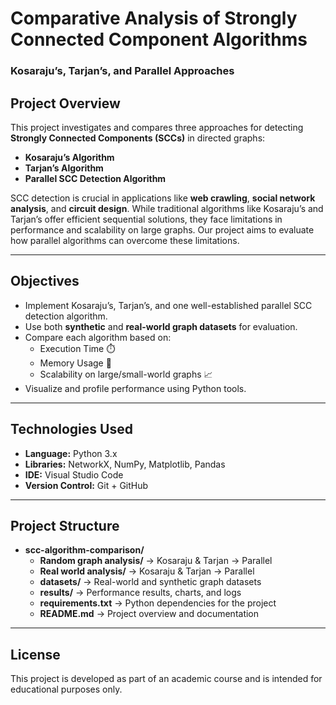 # Comparative Analysis of Strongly Connected Component Algorithms  
### Kosaraju’s, Tarjan’s, and Parallel Approaches  

## Project Overview

This project investigates and compares three approaches for detecting **Strongly Connected Components (SCCs)** in directed graphs:

- **Kosaraju’s Algorithm**
- **Tarjan’s Algorithm**
- **Parallel SCC Detection Algorithm**

SCC detection is crucial in applications like **web crawling**, **social network analysis**, and **circuit design**. While traditional algorithms like Kosaraju’s and Tarjan’s offer efficient sequential solutions, they face limitations in performance and scalability on large graphs. Our project aims to evaluate how parallel algorithms can overcome these limitations.

---

## Objectives

- Implement Kosaraju’s, Tarjan’s, and one well-established parallel SCC detection algorithm.
- Use both **synthetic** and **real-world graph datasets** for evaluation.
- Compare each algorithm based on:
  - Execution Time ⏱️
  - Memory Usage 💾
  - Scalability on large/small-world graphs 📈
- Visualize and profile performance using Python tools.

---

## Technologies Used

- **Language:** Python 3.x
- **Libraries:** NetworkX, NumPy, Matplotlib, Pandas
- **IDE:** Visual Studio Code
- **Version Control:** Git + GitHub

---

## Project Structure

- **scc-algorithm-comparison/**
  -  **Random graph analysis/** → Kosaraju & Tarjan
                                → Parallel
  -  **Real world analysis/** → Kosaraju & Tarjan
                              → Parallel
  -  **datasets/** → Real-world and synthetic graph datasets
  -  **results/** → Performance results, charts, and logs
  -  **requirements.txt** → Python dependencies for the project
  -  **README.md** → Project overview and documentation
  

---

## License

This project is developed as part of an academic course and is intended for educational purposes only.


